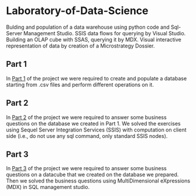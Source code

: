 # Laboratory-of-Data-Science
Bulding and population of a data warehouse using python code and Sql-Server Management Studio. SSIS data flows for querying by Visual Studio. Building an OLAP cube with SSAS, querying it by MDX.  Visual interactive representation of data by creation of a Microstrategy Dossier.

## Part 1
In [Part 1](https://github.com/alberts96/Laboratory-of-Data-Science/Part1) of the project we were required to create and populate a database starting from .csv
files and perform different operations on it. 

## Part 2
In [Part 2](https://github.com/alberts96/Laboratory-of-Data-Science/Part2) of the project we were required to answer some business questions on the database we  created in Part 1. We solved the exercises using Sequel Server Integration Services (SSIS)
with computation on client side (i.e., do not use any sql command, only standard SSIS
nodes). 

## Part 3
In [Part 3](https://github.com/alberts96/Laboratory-of-Data-Science/Part3) of the project we were required to answer some business questions on a datacube
that we created on the database we prepared. Then we solved the business questions using MultiDimensional eXpressions (MDX) in
SQL management studio.


